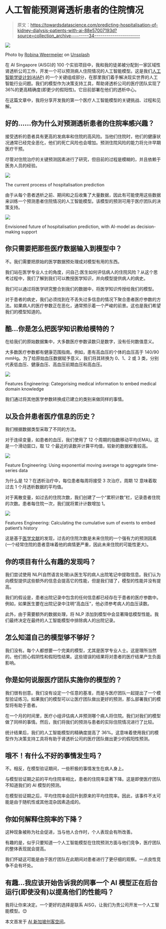 # 人工智能预测肾透析患者的住院情况

> 原文：<https://towardsdatascience.com/predicting-hospitalisation-of-kidney-dialysis-patients-with-ai-88e57007193d?source=collection_archive---------34----------------------->

![](img/2865aef2683be4c8e2ff608953d868db.png)

Photo by [Robina Weermeijer](https://unsplash.com/@averey?utm_source=medium&utm_medium=referral) on [Unsplash](https://unsplash.com?utm_source=medium&utm_medium=referral)

在 AI Singapore (AISG)的 100 个实验项目中，我和我的徒弟被分配到一家区域性肾透析公司工作，开发一个可以预测病人住院情况的人工智能模型。这是我们[人工智能学徒计划(AIAP)](https://www.aisingapore.org/industryinnovation/aiap/) 的一个关键组成部分，在那里我们着手解决现实世界的人工智能行业问题。我们的模型作为决策支持工具，帮助肾透析公司的医疗团队实现了 36%的更高精确度(即更少的假阳性)。它目前部署在他们的透析中心。

在这篇文章中，我将分享开发我的第一个医疗人工智能模型的关键挑战、过程和见解。

## 好的……你为什么对预测透析患者的住院率感兴趣？

接受透析的患者具有更高的发病率和住院的高风险。当他们住院时，他们的健康状况通常已经完全恶化，他们的死亡风险也会增加。预测住院风险的能力将允许早期医疗干预。

尽管对住院治疗的关键预测因素进行了研究，但目前的过程是模糊的，并且依赖于医务人员的经验。

![](img/c967f6a81329c48b8379fa0f66ec3c65.png)

The current process of hospitalisation prediction

由于从每个患者透析之前、期间和之后收集了大量数据，因此有可能使用这些数据来训练一个预测患者住院情况的人工智能模型。该模型的预测可用于医疗团队的决策支持。

![](img/f80e3ed133507e32b8ca0aec57e0a733.png)

Envisioned future of hospitalisation prediction, with AI-model as decision-making support

## 你只需要把那些医疗数据输入到模型中？

不。我们需要把原始的医学数据预处理成对模型有用的东西。

我们站在医学专业人士的角度，问自己:医生如何评估病人的住院风险？从这个思考过程中，我们了解到我们可以教授医学知识，并向模型提供病人的病史。

我们可以通过将医学研究整合到我们的数据中，将医学知识传授给我们的模型。

对于患者的病史，我们必须找到在不丢失过多信息的情况下聚合患者医疗参数的方法。如果病人的医疗参数正在恶化，通常预示着一个严峻的前景。这也是我们希望我们的模型知道的。

## 酷…你是怎么把医学知识教给模特的？

在给我们的原始数据集中，大多数医疗参数读数只是数字，没有任何数值意义。

大多数医疗参数都有健康范围指南。例如，患有高血压的个体的血压高于 140/90 mmHg。为了给原始血压数据赋予意义，我们将其转换为 0、1、2 或 3 类，分别代表低血压、健康血压、高血压前期血压和高血压。

![](img/cd382bfe86e5c3b77ba81e3dd284a1a0.png)

Features Engineering: Categorising medical information to embed medical domain knowledge

我们通过将其他医学参数转换成已建立的类别来做同样的事情。

## 以及合并患者医疗信息的历史？

我们根据数据类型采取了不同的方法。

对于连续变量，如患者的血压，我们使用了 12 个周期的指数移动平均(EMA)。这是一个滑动窗口，取 12 个最近的读数并计算平均值，较新的数据权重较高。

![](img/4966e093576941c2a7416901c57c8935.png)

Feature Engineering: Using exponential moving average to aggregate time-series data

为什么是 12？在透析治疗中，每位患者每周将接受 3 次治疗。周期 12 意味着取过去 1 个月透析数据的平均值。

对于离散变量，如过去的住院次数，我们创建了一个“累积计数”栏，记录患者住院的次数。患者每住院一次，我们就将累计计数增加 1。

![](img/531b961fc3eacac8f310e72c8abaf35b.png)

Features Engineering: Calculating the cumulative sum of events to embed patient’s history

这是基于[医学文献](https://academic.oup.com/ndt/article/29/2/442/1910911)的发现，过去的住院次数是未来住院的一个强有力的预测因素(一个经常住院的患者意味着他的病情更严重，因此未来住院的可能性更大)。

## 你的项目有什么有趣的发现吗？

我们尝试使用 NLP(自然语言处理)从医生写的病人出院笔记中提取信息。我们认为向模型提供这些额外的信息会提高它的性能，但是我们错了，模型的性能并没有提高。

我们的假设是，患者出院记录中包含的任何信息都已经存在于患者的医疗参数中。例如，如果医生要在出院记录中注明“高血压”，他必须参考病人的血压读数。

此外，由于需要额外的数据处理，将 NLP 添加到模型中会显著降低模型性能。我们最终决定在最终的人工智能模型中排除病人的出院记录。

## 怎么知道自己的模型够不够好？

我们没有。每个人都想要一个完美的模型，尤其是医学专业人士。这是理所当然的。他们担心假阴性和假阳性结果。这些错误的结果将对患者的医疗结果产生负面影响。

## 你是如何说服医疗团队实施你的模型的？

我们很有创意。我们没有设定一个任意的基准，而是与医疗团队一起提出了一个模型验证练习。如果我们的模型可以让医疗团队做出更好的预测，那么部署我们的模型将有助于患者。

在一个月的时间里，医疗小组评估病人并预测哪个病人将住院。我们对我们的模型做了同样的事情。然后，我们将我们的预测与患者的实际住院情况进行了比较。

统计结果后，我们的人工智能模型的精确度提高了 36%。这意味着使用我们的模型作为决策支持工具将有助于肾透析公司的医疗团队做出更少的假阳性预测。

## 哦不！有什么不好的事情发生吗？

不。相反，在模型验证期间，一些积极的事情发生在病人身上。

与模型验证期之前的平均住院率相比，患者的住院率显著下降。这是即使医疗团队不知道我们的 AI 模型的预测。

在模型验证期之后，平均住院率会回升到原来的平均住院率。因此，该事件不太可能是由于随机性或其他混杂因素造成的。

## 你如何解释住院率的下降？

这种现象被称为社会促进，当与他人合作时，个人表现会有所改善。

有趣的是，似乎只要知道一个人工智能模型在住院预测方面与他们竞争，医疗团队的整体表现就会提高。

我们怀疑这可能是由于医疗团队在此期间对患者进行了更仔细的观察。一点良性竞争不会有坏处。

## 有趣…我应该开始告诉我的同事一个 AI 模型正在后台运行(即使没有)以提高他们的性能吗？

我将让你来决定。一个更好的选择是联系 AISG，让我们为贵公司开发一个人工智能模型。😊

本文首发于 [AI 新加坡创客空间](https://makerspace.aisingapore.org/2019/11/predicting-hospitalisation-of-kidney-dialysis-patients-with-ai/)。